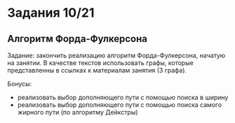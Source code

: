 # Задания 10/21

## Алгоритм Форда-Фулкерсона

Задание: закончить реализацию алгоритм Форда-Фулкерсона, начатую на занятии. В качестве текстов использовать графы, которые представленны в ссылках к материалам занятия (3 графа).

Бонусы:
- реализовать выбор дополняющего пути с помощью поиска в ширину
- реализовать выбор дополняющего пути с помощью поиска самого жирного пути (по алгоритму Дейкстры)
